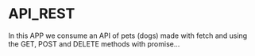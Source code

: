 # API_REST
In this APP we consume an API of pets (dogs) made with fetch and using the GET, POST and DELETE methods with promise...
